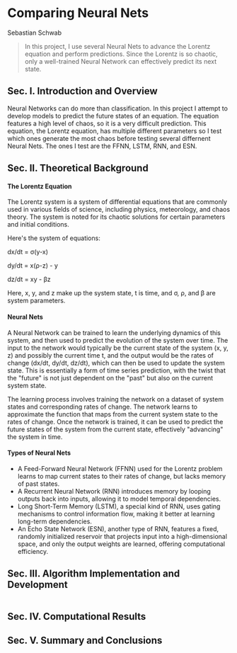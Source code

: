 # Comparing Neural Nets

Sebastian Schwab

> In this project, I use several Neural Nets to advance the Lorentz equation and perform predictions. Since the Lorentz is so chaotic, only a well-trained Neural Network can effectively predict its next state.

## Sec. I. Introduction and Overview

Neural Networks can do more than classification. In this project I attempt to develop models to predict the future states of an equation. The equation features a high level of chaos, so it is a very difficult prediction. This equation, the Lorentz equation, has multiple different parameters so I test which ones generate the most chaos before testing several differnent Neural Nets. The ones I test are the FFNN, LSTM, RNN, and ESN.

## Sec. II. Theoretical Background

#### The Lorentz Equation

The Lorentz system is a system of differential equations that are commonly used in various fields of science, including physics, meteorology, and chaos theory. The system is noted for its chaotic solutions for certain parameters and initial conditions.

Here's the system of equations:

dx/dt = σ(y-x)

dy/dt = x(ρ-z) - y

dz/dt = xy - βz

Here, x, y, and z make up the system state, t is time, and σ, ρ, and β are system parameters.

#### Neural Nets

A Neural Network can be trained to learn the underlying dynamics of this system, and then used to predict the evolution of the system over time. The input to the network would typically be the current state of the system (x, y, z) and possibly the current time t, and the output would be the rates of change (dx/dt, dy/dt, dz/dt), which can then be used to update the system state. This is essentially a form of time series prediction, with the twist that the "future" is not just dependent on the "past" but also on the current system state.

The learning process involves training the network on a dataset of system states and corresponding rates of change. The network learns to approximate the function that maps from the current system state to the rates of change. Once the network is trained, it can be used to predict the future states of the system from the current state, effectively "advancing" the system in time.

#### Types of Neural Nets

- A Feed-Forward Neural Network (FFNN) used for the Lorentz problem learns to map current states to their rates of change, but lacks memory of past states. 
- A Recurrent Neural Network (RNN) introduces memory by looping outputs back into inputs, allowing it to model temporal dependencies. 
- Long Short-Term Memory (LSTM), a special kind of RNN, uses gating mechanisms to control information flow, making it better at learning long-term dependencies. 
- An Echo State Network (ESN), another type of RNN, features a fixed, randomly initialized reservoir that projects input into a high-dimensional space, and only the output weights are learned, offering computational efficiency.



## Sec. III. Algorithm Implementation and Development 



```

```
## Sec. IV. Computational Results



## Sec. V. Summary and Conclusions


